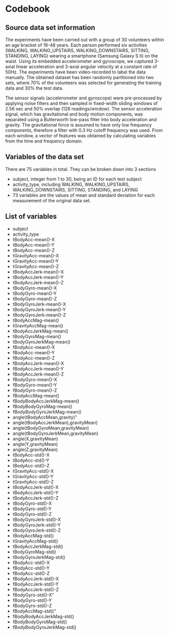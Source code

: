 # Codebook


## Source data set information

The experiments have been carried out with a group of 30 volunteers within an age bracket of 19-48 years. Each person performed six activities (WALKING, WALKING_UPSTAIRS, WALKING_DOWNSTAIRS, SITTING, STANDING, LAYING) wearing a smartphone (Samsung Galaxy S II) on the waist. Using its embedded accelerometer and gyroscope, we captured 3-axial linear acceleration and 3-axial angular velocity at a constant rate of 50Hz. The experiments have been video-recorded to label the data manually. The obtained dataset has been randomly partitioned into two sets, where 70% of the volunteers was selected for generating the training data and 30% the test data. 

The sensor signals (accelerometer and gyroscope) were pre-processed by applying noise filters and then sampled in fixed-width sliding windows of 2.56 sec and 50% overlap (128 readings/window). The sensor acceleration signal, which has gravitational and body motion components, was separated using a Butterworth low-pass filter into body acceleration and gravity. The gravitational force is assumed to have only low frequency components, therefore a filter with 0.3 Hz cutoff frequency was used. From each window, a vector of features was obtained by calculating variables from the time and frequency domain.


## Variables of the data set

There are 75 variables in total. They can be broken down into 3 sections
* subject, integer from 1 to 30, being an ID for each test subject
* activity_type, including WALKING, WALKING_UPSTAIRS, WALKING_DOWNSTAIRS, SITTING, STANDING, and LAYING 
* 73 variables are the values of mean and standard deviation for each measurement of the original data set.


## List of variables

* subject                             
* activity_type                        
* tBodyAcc-mean()-X                  
* tBodyAcc-mean()-Y                   
* tBodyAcc-mean()-Z                   
* tGravityAcc-mean()-X                
* tGravityAcc-mean()-Y                 
* tGravityAcc-mean()-Z               
* tBodyAccJerk-mean()-X     
* tBodyAccJerk-mean()-Y                
* tBodyAccJerk-mean()-Z               
* tBodyGyro-mean()-X                  
* tBodyGyro-mean()-Y                  
* tBodyGyro-mean()-Z                 
* tBodyGyroJerk-mean()-X              
* tBodyGyroJerk-mean()-Y              
* tBodyGyroJerk-mean()-Z              
* tBodyAccMag-mean()                 
* tGravityAccMag-mean()               
* tBodyAccJerkMag-mean()              
* tBodyGyroMag-mean()                
* tBodyGyroJerkMag-mean()            
* fBodyAcc-mean()-X                
* fBodyAcc-mean()-Y                
* fBodyAcc-mean()-Z                   
* fBodyAccJerk-mean()-X              
* fBodyAccJerk-mean()-Y          
* fBodyAccJerk-mean()-Z
* fBodyGyro-mean()-X                
* fBodyGyro-mean()-Y                  
* fBodyGyro-mean()-Z
* fBodyAccMag-mean()
* fBodyBodyAccJerkMag-mean()          
* fBodyBodyGyroMag-mean()             
* fBodyBodyGyroJerkMag-mean()          
* angle(tBodyAccMean,gravity)"         
* angle(tBodyAccJerkMean),gravityMean)
* angle(tBodyGyroMean,gravityMean)
* angle(tBodyGyroJerkMean,gravityMean)
* angle(X,gravityMean)
* angle(Y,gravityMean)
* angle(Z,gravityMean)                
* tBodyAcc-std()-X
* tBodyAcc-std()-Y
* tBodyAcc-std()-Z                    
* tGravityAcc-std()-X
* tGravityAcc-std()-Y
* tGravityAcc-std()-Z             
* tBodyAccJerk-std()-X
* tBodyAccJerk-std()-Y
* tBodyAccJerk-std()-Z               
* tBodyGyro-std()-X
* tBodyGyro-std()-Y
* tBodyGyro-std()-Z                 
* tBodyGyroJerk-std()-X
* tBodyGyroJerk-std()-Y
* tBodyGyroJerk-std()-Z               
* tBodyAccMag-std()
* tGravityAccMag-std()
* tBodyAccJerkMag-std()               
* tBodyGyroMag-std()
* tBodyGyroJerkMag-std()
* fBodyAcc-std()-X                    
* fBodyAcc-std()-Y
* fBodyAcc-std()-Z
* fBodyAccJerk-std()-X               
* fBodyAccJerk-std()-Y
* fBodyAccJerk-std()-Z
* fBodyGyro-std()-X"                   
* fBodyGyro-std()-Y
* fBodyGyro-std()-Z
* fBodyAccMag-std()"                   
* fBodyBodyAccJerkMag-std()
* fBodyBodyGyroMag-std()
* fBodyBodyGyroJerkMag-std()   
